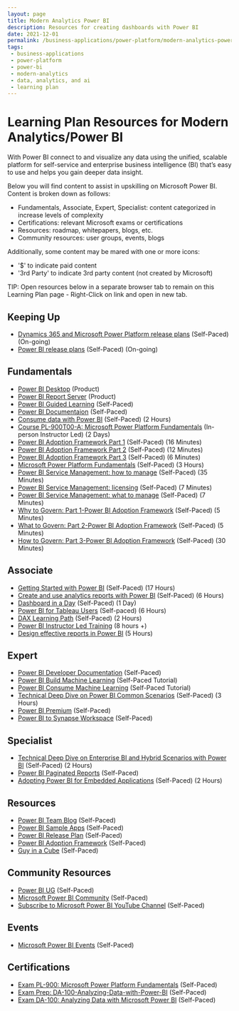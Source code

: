 ```yaml
---
layout: page
title: Modern Analytics Power BI
description: Resources for creating dashboards with Power BI
date: 2021-12-01
permalink: /business-applications/power-platform/modern-analytics-power-bi
tags:
 - business-applications
 - power-platform
 - power-bi
 - modern-analytics
 - data, analytics, and ai
 - learning plan
---
```


# Learning Plan Resources for Modern Analytics/Power BI

With Power BI connect to and visualize any data using the unified, scalable platform for self-service and enterprise business intelligence (BI) that’s easy to use and helps you gain deeper data insight.

Below you will find content to assist in upskilling on Microsoft Power BI. Content is broken down as follows:

* Fundamentals, Associate, Expert, Specialist: content categorized in increase levels of complexity
* Certifications: relevant Microsoft exams or certifications
* Resources: roadmap, whitepapers, blogs, etc.
* Community resources: user groups, events, blogs

Additionally, some content may be mared with one or more icons:

* '$' to indicate paid content
* '3rd Party' to indicate 3rd party content (not created by Microsoft)

TIP:  Open resources below in a separate browser tab to remain on this Learning Plan page - Right-Click on link and open in new tab.

## Keeping Up

* [Dynamics 365 and Microsoft Power Platform release plans](https://docs.microsoft.com/en-us/dynamics365/release-plans/) (Self-Paced) (On-going)
* [Power BI release plans](https://community.powerbi.com/t5/Data-Stories-Gallery/Power-BI-Release-Plan/m-p/930557) (Self-Paced) (On-going)

## Fundamentals

* [Power BI Desktop](https://powerbi.microsoft.com/en-us/desktop/) (Product)
* [Power BI Report Server](https://powerbi.microsoft.com/en-us/report-server/) (Product)
* [Power BI Guided Learning](https://docs.microsoft.com/en-us/power-bi/guided-learning/) (Self-Paced)
* [Power BI Documentaion](https://docs.microsoft.com/en-us/power-bi/) (Self-Paced)
* [Consume data with Power BI](https://docs.microsoft.com/en-us/learn/paths/consume-data-with-power-bi/) (Self-Paced) (2 Hours)
* [Course PL-900T00-A: Microsoft Power Platform Fundamentals](https://docs.microsoft.com/en-us/learn/certifications/courses/pl-900t00) (In-person Instructor Led) (2 Days)
* [Power BI Adoption Framework Part 1](https://www.youtube.com/watch?v=e7Nb-XmrOfY&list=PL1N57mwBHtN0UZbEgLHtA1yxqPlae3B90&index=2&t=0s) (Self-Paced) (16 Minutes)
* [Power BI Adoption Framework Part 2](https://www.youtube.com/watch?v=N6m0XxA_m5c&list=PL1N57mwBHtN0UZbEgLHtA1yxqPlae3B90&index=3&t=0s) (Self-Paced) (12 Minutes)
* [Power BI Adoption Framework Part 3](https://www.youtube.com/watch?v=CNq__EBhUCM&list=PL1N57mwBHtN0UZbEgLHtA1yxqPlae3B90&index=4&t=0s) (Self-Paced) (6 Minutes)
* [Microsoft Power Platform Fundamentals](https://docs.microsoft.com/en-us/learn/paths/power-plat-fundamentals/) (Self-Paced) (3 Hours)
* [Power BI Service Management: how to manage](https://www.youtube.com/watch?v=w-bWBE1nA_0&list=PL1N57mwBHtN0UZbEgLHtA1yxqPlae3B90&index=10&t=0s) (Self-Paced) (35 Minutes)
* [Power BI Service Management: licensing](https://www.youtube.com/watch?v=2CpdDLVUG8c&list=PL1N57mwBHtN0UZbEgLHtA1yxqPlae3B90&index=8&t=0s) (Self-Paced) (7 Minutes)
* [Power BI Service Management: what to manage](https://www.youtube.com/watch?v=pElZcks5nsw&list=PL1N57mwBHtN0UZbEgLHtA1yxqPlae3B90&index=9&t=0s) (Self-Paced) (7 Minutes)
* [Why to Govern: Part 1-Power BI Adoption Framework](https://www.youtube.com/watch?v=QIsbkWH15-A&list=PL1N57mwBHtN0UZbEgLHtA1yxqPlae3B90&index=5&t=0s) (Self-Paced) (5 Minutes)
* [What to Govern: Part 2-Power BI Adoption Framework](https://www.youtube.com/watch?v=5n1JhQ8NLRw&list=PL1N57mwBHtN0UZbEgLHtA1yxqPlae3B90&index=6&t=0s) (Self-Paced) (5 Minutes)
* [How to Govern: Part 3-Power BI Adoption Framework](https://www.youtube.com/watch?v=Zf0lCaGCSuU&list=PL1N57mwBHtN0UZbEgLHtA1yxqPlae3B90&index=7&t=0s) (Self-Paced) (30 Minutes)

## Associate

* [Getting Started with Power BI](https://partner.microsoft.com/en-us/asset/collection/getting-started-with-power-bi#/) (Self-Paced) (17 Hours)
* [Create and use analytics reports with Power BI](https://docs.microsoft.com/en-us/learn/paths/create-use-analytics-reports-power-bi/) (Self-Paced) (6 Hours)
* [Dashboard in a Day](https://powerbi.microsoft.com/en-us/diad/) (Self-Paced) (1 Day)
* [Power BI for Tableau Users](https://docs.microsoft.com/en-us/learn/paths/power-bi-tableau/) (Self-paced) (6 Hours)
* [DAX Learning Path](https://docs.microsoft.com/en-us/learn/paths/dax-power-bi/) (Self-Paced) (2 Hours)
* [Power BI Instructor Led Training](https://powerbi.microsoft.com/en-us/instructor-led-training) (8 hours +)
* [Design effective reports in Power BI](https://docs.microsoft.com/en-us/learn/paths/power-bi-effective/) (5 Hours)

## Expert

* [Power BI Developer Documentation](https://docs.microsoft.com/en-us/power-bi/developer/) (Self-Paced)
* [Power BI Build Machine Learning](https://docs.microsoft.com/en-us/power-bi/connect-data/service-tutorial-build-machine-learning-model) (Self-Paced Tutorial)
* [Power BI Consume Machine Learning](https://docs.microsoft.com/en-us/power-bi/connect-data/service-aml-integrate) (Self-Paced Tutorial)
* [Technical Deep Dive on Power BI Common Scenarios](https://www.microsoftpartnercommunity.com/t5/Event-Discussions/Dive-deep-into-Power-BI-Common-Scenarios/td-p/10759) (Self-Paced) (3 Hours)
* [Power BI Premium](https://powerbi.microsoft.com/en-us/power-bi-premium/) (Self-Paced)
* [Power BI to Synapse Workspace](https://docs.microsoft.com/en-us/azure/synapse-analytics/quickstart-power-bi) (Self-Paced)

## Specialist

* [Technical Deep Dive on Enterprise BI and Hybrid Scenarios with Power BI](https://support.microsoft.com/en-us/help/4456382/technical-deep-dive-on-enterprise-bi-and-hybrid-scenarios-with-power-b) (Self-Paced) (2 Hours)
* [Power BI Paginated Reports](https://docs.microsoft.com/en-us/power-bi/paginated-reports/paginated-reports-report-builder-power-bi) (Self-Paced)
* [Adopting Power BI for Embedded Applications](https://docs.microsoft.com/en-us/power-bi/developer/embedded/) (Self-Paced) (2 Hours)

## Resources

* [Power BI Team Blog](https://powerbi.microsoft.com/en-us/blog/) (Self-Paced)
* [Power BI Sample Apps](https://docs.microsoft.com/en-us/power-bi/create-reports/sample-datasets) (Self-Paced)
* [Power BI Release Plan](https://docs.microsoft.com/en-us/power-platform-release-plan/2020wave2/power-bi/planned-features) (Self-Paced)
* [Power BI Adoption Framework](https://github.com/pbiaf/powerbiadoption) (Self-Paced)
* [Guy in a Cube](https://guyinacube.com/) (Self-Paced)

## Community Resources

* [Power BI UG](https://mydacfeed.com/view/welcome-to-your-new-power-community) (Self-Paced)
* [Microsoft Power BI Community](https://community.powerbi.com/) (Self-Paced)
* [Subscribe to Microsoft Power BI YouTube Channel](https://www.youtube.com/channel/UCy--PYvwBwAeuYaR8JLmrfg) (Self-Paced)

## Events

* [Microsoft Power BI Events](https://community.powerbi.com/t5/Events/ct-p/Events) (Self-Paced)

## Certifications

* [Exam PL-900: Microsoft Power Platform Fundamentals](https://docs.microsoft.com/en-us/learn/certifications/exams/pl-900) (Self-Paced)
* [Exam Prep: DA-100-Analyzing-Data-with-Power-BI](https://github.com/MicrosoftLearning/DA-100-Analyzing-Data-with-Power-BI/find/master) (Self-Paced)
* [Exam DA-100: Analyzing Data with Microsoft Power BI](https://docs.microsoft.com/en-us/learn/certifications/exams/da-100) (Self-Paced)
